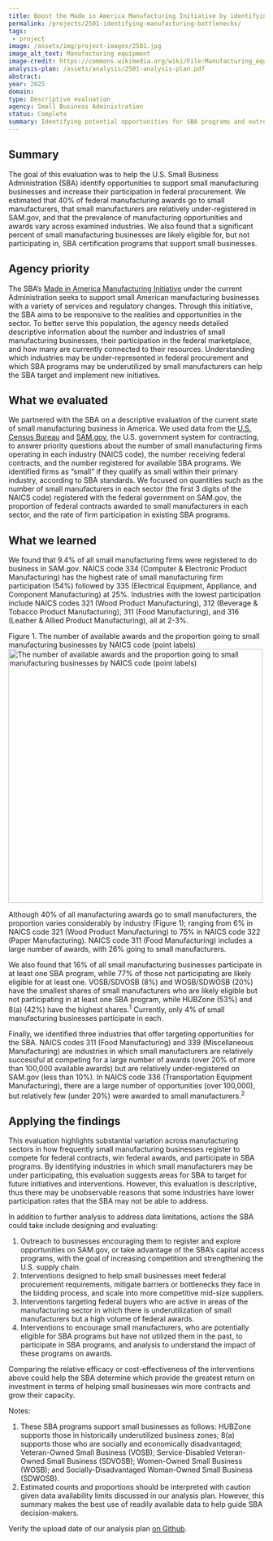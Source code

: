 ```yaml
---
title: Boost the Made in America Manufacturing Initiative by identifying bottlenecks in the small manufacturer pipeline
permalink: /projects/2501-identifying-manufacturing-bottlenecks/
tags: 
 - project
image: /assets/img/project-images/2501.jpg
image_alt_text: Manufacturing equipment
image-credit: https://commons.wikimedia.org/wiki/File:Manufacturing_equipment_070.jpg
analysis-plan: /assets/analysis/2501-analysis-plan.pdf
abstract: 
year: 2025
domain: 
type: Descriptive evaluation
agency: Small Business Administration
status: Complete
summary: Identifying potential opportunities for SBA programs and outreach to support small manufacturers
---
```

## Summary
The goal of this evaluation was to help the U.S. Small Business Administration (SBA) identify opportunities to support small manufacturing businesses and increase their participation in federal procurement. We estimated that 40% of federal manufacturing awards go to small manufacturers, that small manufacturers are relatively under-registered in SAM.gov, and that the prevalence of manufacturing opportunities and awards vary across examined industries. We also found that a significant percent of small manufacturing businesses are likely eligible for, but not participating in, SBA certification programs that support small businesses.

## Agency priority
The SBA’s <a class="usa-link usa-link--external" href="https://www.sba.gov/priorities/american-manufacturers">Made in America Manufacturing Initiative</a> under the current Administration seeks to support small American manufacturing businesses with a variety of services and regulatory changes. Through this initiative, the SBA aims to be responsive to the realities and opportunities in the sector. To better serve this population, the agency needs detailed descriptive information about the number and industries of small manufacturing businesses, their participation in the federal marketplace, and how many are currently connected to their resources. Understanding which industries may be under-represented in federal procurement and which SBA programs may be underutilized by small manufacturers can help the SBA target and implement new initiatives.   

## What we evaluated
We partnered with the SBA on a descriptive evaluation of the current state of small manufacturing business in America. We used data from the <a class="usa-link usa-link--external" href="https://www.census.gov/">U.S. Census Bureau</a> and <a class="usa-link usa-link--external" href="http://sam.gov">SAM.gov</a>, the U.S. government system for contracting, to answer priority questions about the number of small manufacturing firms operating in each industry (NAICS code), the number receiving federal contracts, and the number registered for available SBA programs. We identified firms as “small” if they qualify as small within their primary industry, according to SBA standards. We focused on quantities such as the number of small manufacturers in each sector (the first 3 digits of the NAICS code) registered with the federal government on SAM.gov, the proportion of federal contracts awarded to small manufacturers in each sector, and the rate of firm participation in existing SBA programs. 

## What we learned
We found that 9.4% of all small manufacturing firms were registered to do business in SAM.gov. NAICS code 334 (Computer & Electronic Product Manufacturing) has the highest rate of small manufacturing firm participation (54%) followed by 335 (Electrical Equipment, Appliance, and Component Manufacturing) at 25%. Industries with the lowest participation include NAICS codes 321 (Wood Product Manufacturing), 312 (Beverage & Tobacco Product Manufacturing), 311 (Food Manufacturing), and 316 (Leather & Allied Product Manufacturing), all at 2-3%.

Figure 1. The number of available awards and the proportion going to small manufacturing businesses by NAICS code (point labels)
<img src="{{ '/assets/img/project-images/2501-fig1.svg' | prepend: site.baseurl }}" alt="The number of available awards and the proportion going to small manufacturing businesses by NAICS code (point labels)" width="500">

Although 40% of all manufacturing awards go to small manufacturers, the proportion varies considerably by industry (Figure 1); ranging from 6% in NAICS code 321 (Wood Product Manufacturing) to 75% in NAICS code 322 (Paper Manufacturing). NAICS code 311 (Food Manufacturing) includes a large number of awards, with 26% going to small manufacturers.

We also found that 16% of all small manufacturing businesses participate in at least one SBA program, while 77% of those not participating are likely eligible for at least one. VOSB/SDVOSB (8%) and WOSB/SDWOSB (20%) have the smallest shares of small manufacturers who are likely eligible but not participating in at least one SBA program, while HUBZone (53%) and 8(a) (42%) have the highest shares.<sup>1</sup> Currently, only 4% of small manufacturing businesses participate in each. 

Finally, we identified three industries that offer targeting opportunities for the SBA. NAICS codes 311 (Food Manufacturing) and 339 (Miscellaneous Manufacturing) are industries in which small manufacturers are relatively successful at competing for a large number of awards (over 20% of more than 100,000 available awards) but are relatively under-registered on SAM.gov (less than 10%). In NAICS code 336 (Transportation Equipment Manufacturing), there are a large number of opportunities (over 100,000), but relatively few (under 20%) were awarded to small manufacturers.<sup>2</sup>

## Applying the findings
This evaluation highlights substantial variation across manufacturing sectors in how frequently small manufacturing businesses register to compete for federal contracts, win federal awards, and participate in SBA programs. By identifying industries in which small manufacturers may be under participating, this evaluation suggests areas for SBA to target for future initiatives and interventions. However, this evaluation is descriptive, thus there may be unobservable reasons that some industries have lower participation rates that the SBA may not be able
to address. 

In addition to further analysis to address data limitations, actions the SBA could take include designing and evaluating:
1. Outreach to businesses encouraging them to register and explore opportunities on SAM.gov, or take advantage of the SBA’s capital access programs, with the goal of increasing competition and strengthening the U.S. supply chain. 
2. Interventions designed to help small businesses meet federal procurement requirements, mitigate barriers or bottlenecks they face in the bidding process, and scale into more competitive mid-size suppliers.
3. Interventions targeting federal buyers who are active in areas of the manufacturing sector in which there is underutilization of small manufacturers but a high volume of federal awards.
4. Interventions to encourage small manufacturers, who are potentially eligible for SBA programs but have not utilized them in the past, to participate in SBA programs, and analysis to understand the impact of these programs on awards.

Comparing the relative efficacy or cost-effectiveness of the interventions above could help the SBA determine which provide the greatest return on investment in terms of helping small businesses win more contracts and grow their capacity.

Notes:
1. These SBA programs support small businesses as follows: HUBZone supports those in historically underutilized business zones; 8(a) supports those who are socially and economically disadvantaged; Veteran-Owned Small Business (VOSB); Service-Disabled Veteran-Owned Small Business (SDVOSB); Women-Owned Small Business (WOSB); and Socially-Disadvantaged Woman-Owned Small Business (SDWOSB).
2.  Estimated counts and proportions should be interpreted with caution given data availability limits discussed in our analysis plan. However, this summary makes the best use of readily available data to help guide SBA decision-makers.

Verify the upload date of our analysis plan <a class="usa-link usa-link--external" href="https://github.com/gsa-oes/office-of-evaluation-sciences/commits/master/assets/analysis/2501-analysis-plan.pdf">on Github</a>.
